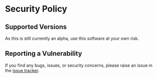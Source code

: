 # Security Policy

## Supported Versions

As this is still currently an alpha, use this software at your own risk.

## Reporting a Vulnerability

If you find any bugs, issues, or security concerns, please raise an issue in the [issue tracker](https://github.com/adminOfthis/metronizer/issues).
